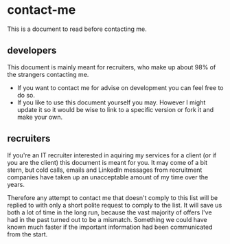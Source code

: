 # contact-me
This is a document to read before contacting me.

## developers
This document is mainly meant for recruiters, who make up about 98% of the strangers contacting me. 
* If you want to contact me for advise on development you can feel free to do so. 
* If you like to use this document yourself you may. However I might update it so it would be wise to link to a specific version or fork it and make your own.

## recruiters
If you're an IT recruiter interested in aquiring my services for a client (or if you are the client) this document is meant for you. It may come of a bit stern, but cold calls, emails and LinkedIn messages from recruitment companies have taken up an unacceptable amount of my time over the years. 

Therefore any attempt to contact me that doesn't comply to this list will be replied to with only a short polite request to comply to the list. It will save us both a lot of time in the long run, because the vast majority of offers I've had in the past turned out to be a mismatch. Something we could have known much faster if the important information had been communicated from the start.
